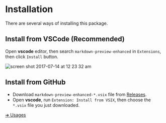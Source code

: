 # Installation

There are several ways of installing this package.  

## Install from VSCode (Recommended)
Open **vscode** editor, then search `markdown-preview-enhanced` in `Extensions`, then click `Install` button.  

![screen shot 2017-07-14 at 12 23 32 am](https://user-images.githubusercontent.com/1908863/28199365-bb03a570-682a-11e7-8f65-d7d2b258d583.png)

## Install from GitHub
* Download `markdown-preview-enhanced-*.vsix` file from [Releases](https://github.com/shd101wyy/vscode-markdown-preview-enhanced/releases).   
* Open **vscode**, run `Extension: Install from VSIX`, then choose the `*.vsix` file you just downloaded.  

[➔ Usages](usages.md)